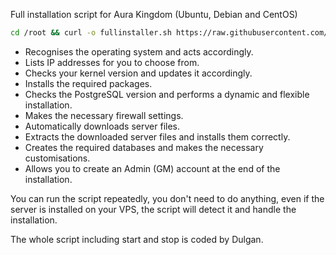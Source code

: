 Full installation script for Aura Kingdom (Ubuntu, Debian and CentOS)
```sh
cd /root && curl -o fullinstaller.sh https://raw.githubusercontent.com/MrDulgan/AKF/main/fullinstaller.sh && chmod +x fullinstaller.sh
```
- Recognises the operating system and acts accordingly.
- Lists IP addresses for you to choose from.
- Checks your kernel version and updates it accordingly.
- Installs the required packages.
- Checks the PostgreSQL version and performs a dynamic and flexible installation.
- Makes the necessary firewall settings.
- Automatically downloads server files.
- Extracts the downloaded server files and installs them correctly.
- Creates the required databases and makes the necessary customisations.
- Allows you to create an Admin (GM) account at the end of the installation.

You can run the script repeatedly, you don't need to do anything, even if the server is installed on your VPS, the script will detect it and handle the installation.

The whole script including start and stop is coded by Dulgan.

